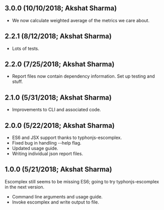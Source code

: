 ## 3.0.0 (10/10/2018; Akshat Sharma)
- We now calculate weighted average of the metrics we care about.

## 2.2.1 (8/12/2018; Akshat Sharma)
- Lots of tests.

## 2.2.0 (7/25/2018; Akshat Sharma)
- Report files now contain dependency information. Set up testing and stuff.

## 2.1.0 (5/31/2018; Akshat Sharma)
- Improvements to CLI and associated code.

## 2.0.0 (5/22/2018; Akshat Sharma)
- ES6 and JSX support thanks to typhonjs-escomplex.
- Fixed bug in handling --help flag.
- Updated usage guide.
- Writing individual json report files.

## 1.0.0 (5/21/2018; Akshat Sharma)
Escomplex still seems to be missing ES6; going to try typhonjs-escomplex in the next version.

- Command line arguments and usage guide.
- Invoke escomplex and write output to file.
